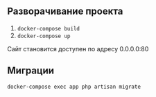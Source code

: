 Разворачивание проекта
-------

1. `docker-compose build`
2. `docker-compose up`

Сайт становится доступен по адресу 0.0.0.0:80

Миграции
-------
`docker-compose exec app php artisan migrate`
